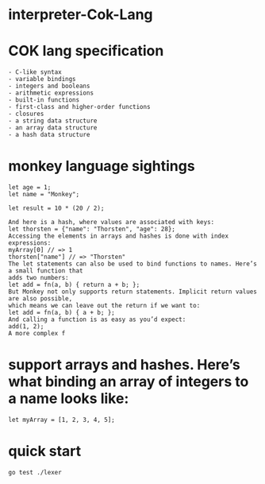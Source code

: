 # interpreter-Cok-Lang

# COK lang specification
```
- C-like syntax
- variable bindings
- integers and booleans
- arithmetic expressions
- built-in functions
- first-class and higher-order functions
- closures
- a string data structure
- an array data structure
- a hash data structure
```
# monkey language sightings
``` console
let age = 1;
let name = "Monkey";

let result = 10 * (20 / 2);

And here is a hash, where values are associated with keys:
let thorsten = {"name": "Thorsten", "age": 28};
Accessing the elements in arrays and hashes is done with index expressions:
myArray[0] // => 1
thorsten["name"] // => "Thorsten"
The let statements can also be used to bind functions to names. Here’s a small function that
adds two numbers:
let add = fn(a, b) { return a + b; };
But Monkey not only supports return statements. Implicit return values are also possible,
which means we can leave out the return if we want to:
let add = fn(a, b) { a + b; };
And calling a function is as easy as you’d expect:
add(1, 2);
A more complex f
```

# support arrays and hashes. Here’s what binding an array of integers to a name looks like:
``` console
let myArray = [1, 2, 3, 4, 5];
```


# quick start
``` console
go test ./lexer
```

